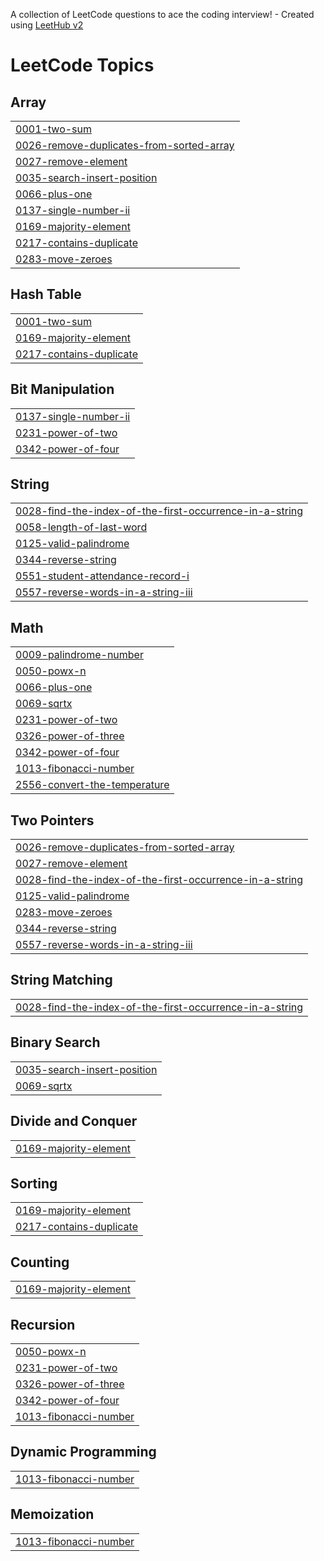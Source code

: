 A collection of LeetCode questions to ace the coding interview! - Created using [LeetHub v2](https://github.com/arunbhardwaj/LeetHub-2.0)
<!---LeetCode Topics Start-->
# LeetCode Topics
## Array
|  |
| ------- |
| [0001-two-sum](https://github.com/AbdBasith17/leetcode/tree/master/0001-two-sum) |
| [0026-remove-duplicates-from-sorted-array](https://github.com/AbdBasith17/leetcode/tree/master/0026-remove-duplicates-from-sorted-array) |
| [0027-remove-element](https://github.com/AbdBasith17/leetcode/tree/master/0027-remove-element) |
| [0035-search-insert-position](https://github.com/AbdBasith17/leetcode/tree/master/0035-search-insert-position) |
| [0066-plus-one](https://github.com/AbdBasith17/leetcode/tree/master/0066-plus-one) |
| [0137-single-number-ii](https://github.com/AbdBasith17/leetcode/tree/master/0137-single-number-ii) |
| [0169-majority-element](https://github.com/AbdBasith17/leetcode/tree/master/0169-majority-element) |
| [0217-contains-duplicate](https://github.com/AbdBasith17/leetcode/tree/master/0217-contains-duplicate) |
| [0283-move-zeroes](https://github.com/AbdBasith17/leetcode/tree/master/0283-move-zeroes) |
## Hash Table
|  |
| ------- |
| [0001-two-sum](https://github.com/AbdBasith17/leetcode/tree/master/0001-two-sum) |
| [0169-majority-element](https://github.com/AbdBasith17/leetcode/tree/master/0169-majority-element) |
| [0217-contains-duplicate](https://github.com/AbdBasith17/leetcode/tree/master/0217-contains-duplicate) |
## Bit Manipulation
|  |
| ------- |
| [0137-single-number-ii](https://github.com/AbdBasith17/leetcode/tree/master/0137-single-number-ii) |
| [0231-power-of-two](https://github.com/AbdBasith17/leetcode/tree/master/0231-power-of-two) |
| [0342-power-of-four](https://github.com/AbdBasith17/leetcode/tree/master/0342-power-of-four) |
## String
|  |
| ------- |
| [0028-find-the-index-of-the-first-occurrence-in-a-string](https://github.com/AbdBasith17/leetcode/tree/master/0028-find-the-index-of-the-first-occurrence-in-a-string) |
| [0058-length-of-last-word](https://github.com/AbdBasith17/leetcode/tree/master/0058-length-of-last-word) |
| [0125-valid-palindrome](https://github.com/AbdBasith17/leetcode/tree/master/0125-valid-palindrome) |
| [0344-reverse-string](https://github.com/AbdBasith17/leetcode/tree/master/0344-reverse-string) |
| [0551-student-attendance-record-i](https://github.com/AbdBasith17/leetcode/tree/master/0551-student-attendance-record-i) |
| [0557-reverse-words-in-a-string-iii](https://github.com/AbdBasith17/leetcode/tree/master/0557-reverse-words-in-a-string-iii) |
## Math
|  |
| ------- |
| [0009-palindrome-number](https://github.com/AbdBasith17/leetcode/tree/master/0009-palindrome-number) |
| [0050-powx-n](https://github.com/AbdBasith17/leetcode/tree/master/0050-powx-n) |
| [0066-plus-one](https://github.com/AbdBasith17/leetcode/tree/master/0066-plus-one) |
| [0069-sqrtx](https://github.com/AbdBasith17/leetcode/tree/master/0069-sqrtx) |
| [0231-power-of-two](https://github.com/AbdBasith17/leetcode/tree/master/0231-power-of-two) |
| [0326-power-of-three](https://github.com/AbdBasith17/leetcode/tree/master/0326-power-of-three) |
| [0342-power-of-four](https://github.com/AbdBasith17/leetcode/tree/master/0342-power-of-four) |
| [1013-fibonacci-number](https://github.com/AbdBasith17/leetcode/tree/master/1013-fibonacci-number) |
| [2556-convert-the-temperature](https://github.com/AbdBasith17/leetcode/tree/master/2556-convert-the-temperature) |
## Two Pointers
|  |
| ------- |
| [0026-remove-duplicates-from-sorted-array](https://github.com/AbdBasith17/leetcode/tree/master/0026-remove-duplicates-from-sorted-array) |
| [0027-remove-element](https://github.com/AbdBasith17/leetcode/tree/master/0027-remove-element) |
| [0028-find-the-index-of-the-first-occurrence-in-a-string](https://github.com/AbdBasith17/leetcode/tree/master/0028-find-the-index-of-the-first-occurrence-in-a-string) |
| [0125-valid-palindrome](https://github.com/AbdBasith17/leetcode/tree/master/0125-valid-palindrome) |
| [0283-move-zeroes](https://github.com/AbdBasith17/leetcode/tree/master/0283-move-zeroes) |
| [0344-reverse-string](https://github.com/AbdBasith17/leetcode/tree/master/0344-reverse-string) |
| [0557-reverse-words-in-a-string-iii](https://github.com/AbdBasith17/leetcode/tree/master/0557-reverse-words-in-a-string-iii) |
## String Matching
|  |
| ------- |
| [0028-find-the-index-of-the-first-occurrence-in-a-string](https://github.com/AbdBasith17/leetcode/tree/master/0028-find-the-index-of-the-first-occurrence-in-a-string) |
## Binary Search
|  |
| ------- |
| [0035-search-insert-position](https://github.com/AbdBasith17/leetcode/tree/master/0035-search-insert-position) |
| [0069-sqrtx](https://github.com/AbdBasith17/leetcode/tree/master/0069-sqrtx) |
## Divide and Conquer
|  |
| ------- |
| [0169-majority-element](https://github.com/AbdBasith17/leetcode/tree/master/0169-majority-element) |
## Sorting
|  |
| ------- |
| [0169-majority-element](https://github.com/AbdBasith17/leetcode/tree/master/0169-majority-element) |
| [0217-contains-duplicate](https://github.com/AbdBasith17/leetcode/tree/master/0217-contains-duplicate) |
## Counting
|  |
| ------- |
| [0169-majority-element](https://github.com/AbdBasith17/leetcode/tree/master/0169-majority-element) |
## Recursion
|  |
| ------- |
| [0050-powx-n](https://github.com/AbdBasith17/leetcode/tree/master/0050-powx-n) |
| [0231-power-of-two](https://github.com/AbdBasith17/leetcode/tree/master/0231-power-of-two) |
| [0326-power-of-three](https://github.com/AbdBasith17/leetcode/tree/master/0326-power-of-three) |
| [0342-power-of-four](https://github.com/AbdBasith17/leetcode/tree/master/0342-power-of-four) |
| [1013-fibonacci-number](https://github.com/AbdBasith17/leetcode/tree/master/1013-fibonacci-number) |
## Dynamic Programming
|  |
| ------- |
| [1013-fibonacci-number](https://github.com/AbdBasith17/leetcode/tree/master/1013-fibonacci-number) |
## Memoization
|  |
| ------- |
| [1013-fibonacci-number](https://github.com/AbdBasith17/leetcode/tree/master/1013-fibonacci-number) |
<!---LeetCode Topics End-->